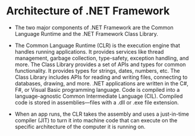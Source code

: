 # Architecture of .NET Framework

* The two major components of .NET Framework are the Common Language Runtime and the .NET Framework Class Library.

* The Common Language Runtime (CLR) is the execution engine that handles running applications. It provides services like thread management, garbage collection, type-safety, exception handling, and more.
The Class Library provides a set of APIs and types for common functionality. It provides types for strings, dates, numbers, etc. The Class Library includes APIs for reading and writing files, connecting to databases, drawing, and more.
.NET applications are written in the C#, F#, or Visual Basic programming language. Code is compiled into a language-agnostic Common Intermediate Language (CIL). Compiled code is stored in assemblies—files with a .dll or .exe file extension.

* When an app runs, the CLR takes the assembly and uses a just-in-time compiler (JIT) to turn it into machine code that can execute on the specific architecture of the computer it is running on.

